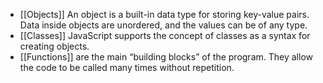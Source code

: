- [[Objects]] An object is a built-in data type for storing key-value pairs. Data inside objects are unordered, and the values can be of any type.
- [[Classes]] JavaScript supports the concept of classes as a syntax for creating objects.
- [[Functions]] are the main “building blocks” of the program. They allow the code to be called many times without repetition.